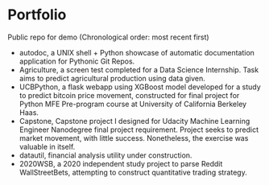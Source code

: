 # Portfolio
Public repo for demo (Chronological order: most recent first)

- autodoc, a UNIX shell + Python showcase of automatic documentation application for Pythonic Git Repos.
- Agriculture, a screen test completed for a Data Science Internship. Task aims to predict agricultural production using data given. 
- UCBPython, a flask webapp using XGBoost model developed for a study to predict bitcoin price movement, constructed for final project for Python MFE Pre-program course at University of California Berkeley Haas. 
- Capstone, Capstone project I designed for Udacity Machine Learning Engineer Nanodegree final project requirement. Project seeks to predict market movement, with little success. Nonetheless, the exercise was valuable in itself. 
- datautil, financial analysis utility under construction. 
- 2020WSB, a 2020 independent study project to parse Reddit WallStreetBets, attempting to construct quantitative trading strategy. 
